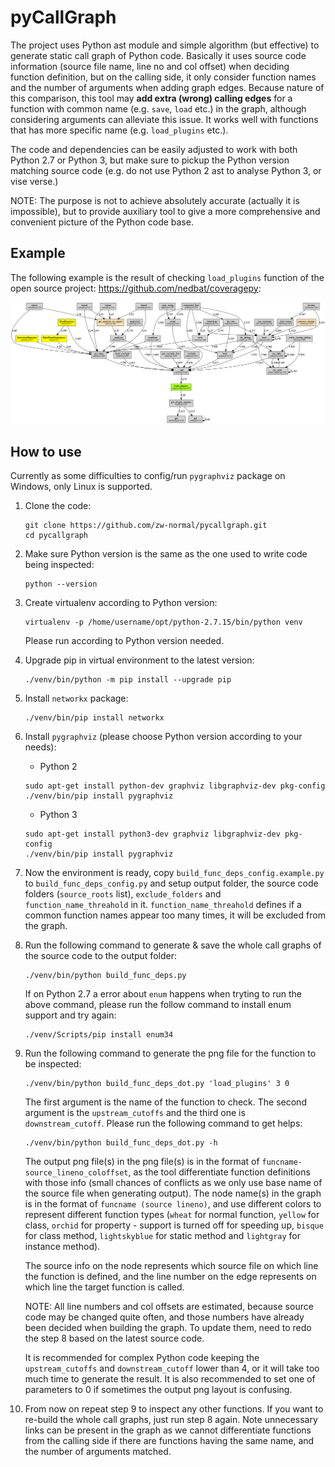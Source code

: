 # pyCallGraph

The project uses Python ast module and simple algorithm (but effective) to generate static call graph of Python code. Basically it uses source code information (source file name, line no and col offset) when deciding function definition, but on the calling side, it only consider function names and the number of arguments when adding graph edges. Because nature of this comparison, this tool may **add extra (wrong) calling edges** for a function with common name (e.g. `save`, `load` etc.) in the graph, although considering arguments can alleviate this issue. It works well with functions that has more specific name (e.g. `load_plugins` etc.).

The code and dependencies can be easily adjusted to work with both Python 2.7 or Python 3, but make sure to pickup the Python version matching source code (e.g. do not use Python 2 ast to analyse Python 3, or vise verse.)

NOTE: The purpose is not to achieve absolutely accurate (actually it is impossible), but to provide auxiliary tool to give a more comprehensive and convenient picture of the Python code base.

## Example
The following example is the result of checking `load_plugins` function of the open source project: https://github.com/nedbat/coveragepy:

![Alt text](build_func_deps.example.png?raw=true "load_plugins graph")

## How to use
Currently as some difficulties to config/run `pygraphviz` package on Windows, only Linux is supported.

1. Clone the code:
    ```shell script
    git clone https://github.com/zw-normal/pycallgraph.git
    cd pycallgraph
    ```
2. Make sure Python version is the same as the one used to write code being inspected:
    ```shell script
    python --version
    ```
3. Create virtualenv according to Python version:
    ```shell script
    virtualenv -p /home/username/opt/python-2.7.15/bin/python venv
    ```
    Please run according to Python version needed.
4. Upgrade pip in virtual environment to the latest version:
    ```shell script
    ./venv/bin/python -m pip install --upgrade pip
    ```
5. Install `networkx` package:
    ```shell script
    ./venv/bin/pip install networkx
    ```
6. Install `pygraphviz` (please choose Python version according to your needs):
    * Python 2
    ```shell script
    sudo apt-get install python-dev graphviz libgraphviz-dev pkg-config
    ./venv/bin/pip install pygraphviz
    ```
    
    * Python 3
    ```shell script
    sudo apt-get install python3-dev graphviz libgraphviz-dev pkg-config
    ./venv/bin/pip install pygraphviz
    ```
7. Now the environment is ready, copy `build_func_deps_config.example.py` to `build_func_deps_config.py` and setup output folder, the source code folders (`source_roots` list), `exclude_folders` and `function_name_threahold` in it. `function_name_threahold` defines if a common function names appear too many times, it will be excluded from the graph.
8. Run the following command to generate & save the whole call graphs of the source code to the output folder:
    ```shell script
    ./venv/bin/python build_func_deps.py
    ```
    If on Python 2.7 a error about `enum` happens when tryting to run the above command, please run the follow command to install enum support and try again:
    ```shell script
    ./venv/Scripts/pip install enum34
    ```
9. Run the following command to generate the png file for the function to be inspected:
    ```shell script
    ./venv/bin/python build_func_deps_dot.py 'load_plugins' 3 0
    ```
   The first argument is the name of the function to check. The second argument is the `upstream_cutoffs` and the third one is `downstream_cutoff`. Please run the following command to get helps:
    ```shell script
    ./venv/bin/python build_func_deps_dot.py -h
    ```
   The output png file(s) in the png file(s) is in the format of `funcname-source_lineno_coloffset`, as the tool differentiate function definitions with those info (small chances of conflicts as we only use base name of the source file when generating output). The node name(s) in the graph is in the format of `funcname (source lineno)`, and use different colors to represent different function types (`wheat` for normal function, `yellow` for class, `orchid` for property - support is turned off for speeding up, `bisque` for class method, `lightskyblue` for static method and `lightgray` for instance method).
   
   The source info on the node represents which source file on which line the function is defined, and the line number on the edge represents on which line the target function is called.
   
   NOTE: All line numbers and col offsets are estimated, because source code may be changed quite often, and those numbers have already been decided when building the graph. To update them, need to redo the step 8 based on the latest source code.
   
   It is recommended for complex Python code keeping the `upstream_cutoffs` and `downstream_cutoff` lower than 4, or it will take too much time to generate the result. It is also recommended to set one of parameters to 0 if sometimes the output png layout is confusing.

10. From now on repeat step 9 to inspect any other functions. If you want to re-build the whole call graphs, just run step 8 again. Note unnecessary links can be present in the graph as we cannot differentiate functions from the calling side if there are functions having the same name, and the number of arguments matched.
